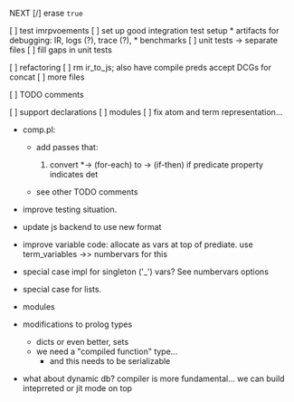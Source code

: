NEXT
[/] erase `true`

[ ] test imrpvoements
	[ ] set up good integration test setup
		* artifacts for debugging: IR, logs (?), trace (?),
		* benchmarks
	[ ] unit tests -> separate files
	[ ] fill gaps in unit tests

[ ] refactoring
	[ ] rm ir_to_js; also have compile preds accept DCGs for concat
	[ ] more files
	
[ ] TODO comments

[ ] support declarations
[ ] modules
[ ] fix atom and term representation...

- comp.pl:
	- add passes that:
		1. convert *-> (for-each) to -> (if-then) if predicate property indicates det

	- see other TODO comments

- improve testing situation.
- update js backend to use new format
- improve variable code: allocate as vars at top of prediate. use\
  term_variables ->> numbervars for this
- special case impl for singleton ('_') vars? See numbervars options
- special case for lists.
- modules

- modifications to prolog types
	- dicts or even better, sets
	- we need a "compiled function" type...
		- and this needs to be serializable

- what about dynamic db? compiler is more fundamental... we can build
  inteprreted or jit mode on top
